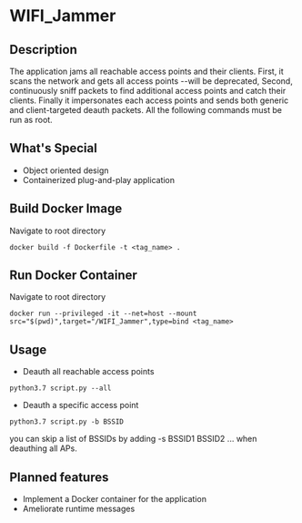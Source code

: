 # WIFI_Jammer

## Description

The application jams all reachable access points and their clients. First, it scans the network and gets all access points --will be deprecated, Second, continuously sniff packets to find additional access points and catch their clients. Finally it impersonates each access points and sends both generic and client-targeted deauth packets.
All the following commands must be run as root.

## What's Special
* Object oriented design
* Containerized plug-and-play application

## Build Docker Image

Navigate to root directory

```
docker build -f Dockerfile -t <tag_name> .
```

## Run Docker Container

Navigate to root directory

```
docker run --privileged -it --net=host --mount src="$(pwd)",target="/WIFI_Jammer",type=bind <tag_name>
```

## Usage

* Deauth all reachable access points

```
python3.7 script.py --all
```

* Deauth a specific access point
```
python3.7 script.py -b BSSID
```

you can skip a list of BSSIDs by adding -s BSSID1 BSSID2 ... when deauthing all APs.

## Planned features

* Implement a Docker container for the application
* Ameliorate runtime messages
